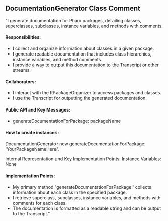 ## DocumentationGenerator Class Comment

"I generate documentation for Pharo packages, detailing classes, superclasses, subclasses, instance variables, and methods with comments.

#### Responsibilities:
- I collect and organize information about classes in a given package.
- I generate readable documentation that includes class hierarchies, instance variables, and method comments.
- I provide a way to output this documentation to the Transcript or other streams.

#### Collaborators:
- I interact with the RPackageOrganizer to access packages and classes.
- I use the Transcript for outputting the generated documentation.

#### Public API and Key Messages:
- generateDocumentationForPackage: packageName

#### How to create instances:
DocumentationGenerator new generateDocumentationForPackage: 'YourPackageNameHere'.

Internal Representation and Key Implementation Points:
Instance Variables:
    None

#### Implementation Points:
- My primary method 'generateDocumentationForPackage:' collects information about each class in the specified package.
- I retrieve superclass, subclasses, instance variables, and methods with comments for each class.
- The documentation is formatted as a readable string and can be output to the Transcript."
